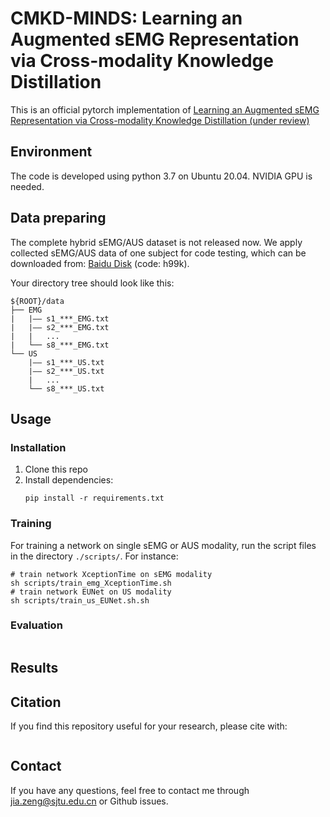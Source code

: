 # CMKD-MINDS: Learning an Augmented sEMG Representation via Cross-modality Knowledge Distillation

This is an official pytorch implementation of [Learning an Augmented sEMG Representation via Cross-modality Knowledge Distillation (under review)]()

## Environment
The code is developed using python 3.7 on Ubuntu 20.04. NVIDIA GPU is needed.


## Data preparing
The complete hybrid sEMG/AUS dataset is not released now. We apply collected sEMG/AUS data of one subject for code testing, which can be downloaded from: [Baidu Disk](https://pan.baidu.com/s/1qitEFqvwPmD20HnbqgsDcg) 
(code: h99k).

Your directory tree should look like this: 
```
${ROOT}/data
├── EMG
|   |—— s1_***_EMG.txt
|   |—— s2_***_EMG.txt
|   |   ...
|   └── s8_***_EMG.txt
└── US
    |—— s1_***_US.txt
    |—— s2_***_US.txt
    |   ...
    └── s8_***_US.txt
```

## Usage
### Installation
1. Clone this repo
2. Install dependencies:
   ```
   pip install -r requirements.txt
   ```
### Training
For training a network on single sEMG or AUS modality, run the script files in the directory `./scripts/`. For instance:
```
# train network XceptionTime on sEMG modality
sh scripts/train_emg_XceptionTime.sh
# train network EUNet on US modality
sh scripts/train_us_EUNet.sh.sh
```
### Evaluation
  ```
  
  ```

## Results

## Citation
If you find this repository useful for your research, please cite with:
```
```

## Contact
If you have any questions, feel free to contact me through jia.zeng@sjtu.edu.cn or Github issues.

